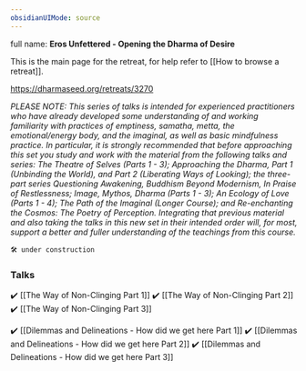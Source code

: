 ```yaml
---
obsidianUIMode: source
---
```

full name: **Eros Unfettered - Opening the Dharma of Desire**

This is the main page for the retreat, for help refer to [[How to browse a retreat]].

https://dharmaseed.org/retreats/3270

_PLEASE NOTE: This series of talks is intended for experienced practitioners who have already developed some understanding of and working familiarity with practices of emptiness, samatha, metta, the emotional/energy body, and the imaginal, as well as basic mindfulness practice. In particular, it is strongly recommended that before approaching this set you study and work with the material from the following talks and series: The Theatre of Selves (Parts 1 - 3); Approaching the Dharma, Part 1 (Unbinding the World), and Part 2 (Liberating Ways of Looking); the three-part series Questioning Awakening, Buddhism Beyond Modernism, In Praise of Restlessness; Image, Mythos, Dharma (Parts 1 - 3); An Ecology of Love (Parts 1 - 4); The Path of the Imaginal (Longer Course); and Re-enchanting the Cosmos: The Poetry of Perception. Integrating that previous material and also taking the talks in this new set in their intended order will, for most, support a better and fuller understanding of the teachings from this course._
<br/>

```ad-danger
🛠️ under construction
```

### Talks
✔️ [[The Way of Non-Clinging Part 1]]
✔️ [[The Way of Non-Clinging Part 2]]
✔️ [[The Way of Non-Clinging Part 3]]

✔️ [[Dilemmas and Delineations - How did we get here Part 1]]
✔️ [[Dilemmas and Delineations - How did we get here Part 2]]
✔️ [[Dilemmas and Delineations - How did we get here Part 3]]
